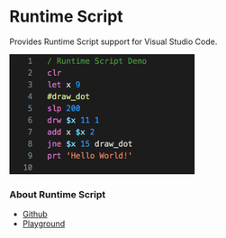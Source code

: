 # Runtime Script

Provides Runtime Script support for Visual Studio Code.

![Demo screenshot](https://raw.githubusercontent.com/yjlo123/runtime-vscode/main/images/demo.png)

### About Runtime Script
* [Github](https://github.com/yjlo123/runtime-script)
* [Playground](https://runtime.siwei.dev)
